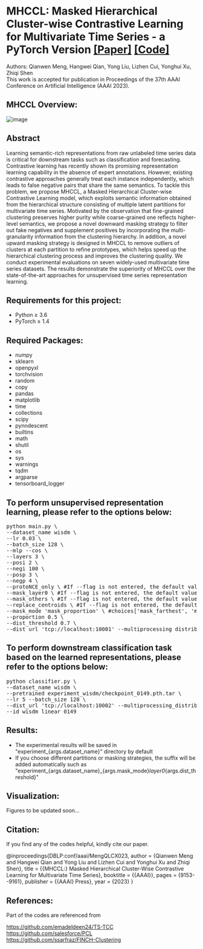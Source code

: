 
# MHCCL: Masked Hierarchical Cluster-wise Contrastive Learning for Multivariate Time Series - a PyTorch Version [[Paper]](https://arxiv.org/abs/2212.01141) [[Code]](https://github.com/mqwfrog/MHCCL)
Authors: Qianwen Meng, Hangwei Qian, Yong Liu, Lizhen Cui, Yonghui Xu, Zhiqi Shen  
This work is accepted for publication in Proceedings of the 37th AAAI Conference on Artificial Intelligence (AAAI 2023).  


## MHCCL Overview:
![image](https://github.com/mqwfrog/MHCCL/blob/main/mhccl.png)

  
## Abstract
Learning semantic-rich representations from raw unlabeled time series data is critical for downstream tasks such as classification and forecasting. Contrastive learning has recently shown its promising representation learning capability in the absence of expert annotations. However, existing contrastive approaches generally treat each instance independently, which leads to false negative pairs that share the same semantics. To tackle this problem, we propose MHCCL, a Masked Hierarchical Cluster-wise Contrastive Learning model, which exploits semantic information obtained from the hierarchical structure consisting of multiple latent partitions for multivariate time series. Motivated by the observation that fine-grained clustering preserves higher purity while coarse-grained one reflects higher-level semantics, we propose a novel downward masking strategy to filter out fake negatives and supplement positives by incorporating the multi-granularity information from the clustering hierarchy. In addition, a novel upward masking strategy is designed in MHCCL to remove outliers of clusters at each partition to refine prototypes, which helps speed up the hierarchical clustering process and improves the clustering quality. We conduct experimental evaluations on seven widely-used multivariate time series datasets. The results demonstrate the superiority of MHCCL over the state-of-the-art approaches for unsupervised time series representation learning.  


## Requirements for this project:
- Python ≥ 3.6
- PyTorch ≥ 1.4


## Required Packages:
- numpy
- sklearn
- openpyxl 
- torchvision
- random
- copy
- pandas
- matplotlib
- time
- collections
- scipy
- pynndescent
- builtins
- math
- shutil
- os
- sys
- warnings
- tqdm
- argparse
- tensorboard_logger 


## To perform unsupervised representation learning, please refer to the options below:
<pre>
python main.py \
--dataset_name wisdm \
--lr 0.03 \
--batch_size 128 \
--mlp --cos \ 
--layers 3 \
--posi 2 \
--negi 100 \
--posp 3 \
--negp 4 \
--protoNCE_only \ #If --flag is not entered, the default value is False. The True value is triggered when --flag is entered
--mask_layer0 \ #If --flag is not entered, the default value is False. The True value is triggered when --flag is entered
--mask_others \ #If --flag is not entered, the default value is False. The True value is triggered when --flag is entered
--replace_centroids \ #If --flag is not entered, the default value is False. The True value is triggered when --flag is entered
--mask_mode 'mask_proportion' \ #choices['mask_farthest', 'mask_threshold'(if use, specify the dist_threshold), 'mask_proportion'(if use, specify the proportion)]
--proportion 0.5 \
--dist_threshold 0.7 \
--dist_url 'tcp://localhost:10001' --multiprocessing_distributed --world_size 1 --rank 0
</pre>


## To perform downstream classification task based on the learned representations, please refer to the options below:
<pre>
python classifier.py \
--dataset_name wisdm \
--pretrained experiment_wisdm/checkpoint_0149.pth.tar \
--lr 5 --batch_size 128 \
--dist_url 'tcp://localhost:10002' --multiprocessing_distributed --world_size 1 --rank 0 \
--id wisdm_linear_0149
</pre>


## Results:
- The experimental results will be saved in "experiment_{args.dataset_name}" directory by default 
- If you choose different partitions or masking strategies, the suffix will be added automatically such as
  "experiment_{args.dataset_name}_{args.mask_mode}_layer0_{args.dist_threshold}" 

## Visualization:
Figures to be updated soon...


## Citation:
If you find any of the codes helpful, kindly cite our paper.   

@inproceedings{DBLP:conf/aaai/MengQLCX023,
  author       = {Qianwen Meng and
                  Hangwei Qian and
                  Yong Liu and
                  Lizhen Cui and
                  Yonghui Xu and
                  Zhiqi Shen},
  title        = {{MHCCL:} Masked Hierarchical Cluster-Wise Contrastive Learning for
                  Multivariate Time Series},
  booktitle    = {{AAAI}},
  pages        = {9153--9161},
  publisher    = {{AAAI} Press},
  year         = {2023}
}


## References:
Part of the codes are referenced from  

https://github.com/emadeldeen24/TS-TCC  
https://github.com/salesforce/PCL  
https://github.com/ssarfraz/FINCH-Clustering




